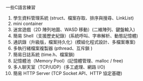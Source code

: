 一些C語言練習
1. 學生資料管理系統 (struct、檔案存取、排序與搜尋、LinkList)
2. mini container
3. 迷宮遊戲（2D 陣列地圖、WASD 移動）(二維陣列、鍵盤輸入)
4. 簡易 Shell（支援歷史紀錄）(系統呼叫、字串解析、動態記憶體)
5. 通訊錄（升級版，檔案持久化）(模組化程式設計、多檔案專案)
6. 多執行緒檔案複製器	(pthread、互斥鎖	)
7. 簡易日誌系統	(time.h、檔案鎖)
8. 記憶體池（Memory Pool）(記憶體管理、malloc / free)
9. 多人聊天室（TCP/UDP）(多工處理、網路 I/O)
10. 簡易 HTTP Server (TCP Socket API、HTTP 協定基礎)
